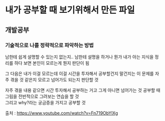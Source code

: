 # 내가 공부할 때 보기위해서 만든 파일
## 개발공부
### 기술적으로 나를 정략적으로 파악하는 방법
남한테 쉽게 설명할 수 있는지 없는지..
남한테 설명을 하거나 뭔가 내가 아는 지식을 정리를 하다 보면 본인이 모르는게 뭔지 판단이 됨

그 다음은 내가 이걸 모르는데 이걸 시간을 투자해서 공부할건지 말건지는 
이 문제를 자주 겪을 것 같은지 모르고 넘어가도 되는지 판단할 것

자주 겪을 내용 같으면 시간 투자해서 공부하는 거고 그게 아니면 넘어가는 것
공부할 때 그림을 전반적으로 그려보는 연습을 할 것 <br>
그리고 why?라는 궁금증을 가지고 공부할 것

출처 : https://www.youtube.com/watch?v=Fn719ObYlXg <br>

